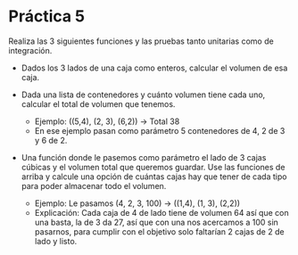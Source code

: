 # Práctica 5
Realiza las 3 siguientes funciones y las pruebas tanto unitarias como de integración.

 - Dados los 3 lados de una caja como enteros, calcular el volumen de esa caja.
 - Dada una lista de contenedores y cuánto volumen tiene cada uno, calcular el total de volumen que tenemos.
    - Ejemplo: ((5,4), (2, 3), (6,2)) -> Total 38
    - En ese ejemplo pasan como parámetro 5 contenedores de 4, 2 de 3 y 6 de 2.

 - Una función donde le pasemos como parámetro el lado de 3 cajas cúbicas y el volumen total que queremos guardar. Use las funciones de arriba y calcule una opción de cuántas cajas hay que tener de cada tipo para poder almacenar todo el volumen.
   - Ejemplo: Le pasamos (4, 2, 3, 100) -> ((1,4), (1, 3), (2,2))
   - Explicación: Cada caja de 4 de lado tiene de volumen 64 así que con una basta, la de 3  da 27, así que con una nos acercamos a 100 sin pasarnos, para cumplir con el objetivo solo faltarían 2 cajas de 2 de lado y listo.